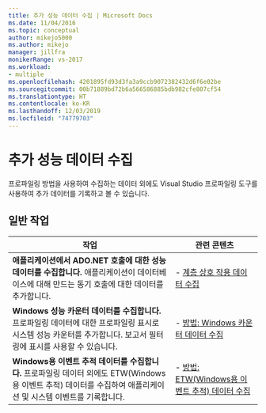 ```yaml
---
title: 추가 성능 데이터 수집 | Microsoft Docs
ms.date: 11/04/2016
ms.topic: conceptual
author: mikejo5000
ms.author: mikejo
manager: jillfra
monikerRange: vs-2017
ms.workload:
- multiple
ms.openlocfilehash: 4201895fd93d3fa3a9ccb9072382432d6f6e02be
ms.sourcegitcommit: 00b71889bd72b6a566586885bdb982cfe807cf54
ms.translationtype: HT
ms.contentlocale: ko-KR
ms.lasthandoff: 12/03/2019
ms.locfileid: "74779703"
---
```

# <a name="collect-additional-performance-data"></a>추가 성능 데이터 수집

프로파일링 방법을 사용하여 수집하는 데이터 외에도 Visual Studio 프로파일링 도구를 사용하여 추가 데이터를 기록하고 볼 수 있습니다.

## <a name="common-tasks"></a>일반 작업

|작업|관련 콘텐츠|
|----------|---------------------|
|**애플리케이션에서 ADO.NET 호출에 대한 성능 데이터를 수집합니다.** 애플리케이션이 데이터베이스에 대해 만드는 동기 호출에 대한 데이터를 추가합니다.|- [계층 상호 작용 데이터 수집](../profiling/collecting-tier-interaction-data.md)|
|**Windows 성능 카운터 데이터를 수집합니다.** 프로파일링 데이터에 대한 프로파일링 표시로 시스템 성능 카운터를 추가합니다. 보고서 필터링에 표시를 사용할 수 있습니다.|- [방법: Windows 카운터 데이터 수집](../profiling/how-to-collect-windows-counter-data.md)|
|**Windows용 이벤트 추적 데이터를 수집합니다.** 프로파일링 데이터 외에도 ETW(Windows용 이벤트 추적) 데이터를 수집하여 애플리케이션 및 시스템 이벤트를 기록합니다.|- [방법: ETW(Windows용 이벤트 추적) 데이터 수집](../profiling/how-to-collect-event-tracing-for-windows-etw-data.md)|
